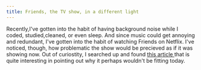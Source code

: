 ```yaml
---
title: Friends, the TV show, in a different light
---
```

<p> Recently,I've gotten into the habit of having background noise while I coded, studied,cleaned, or even sleep. And since music could get annoying and redundant, I've gotten into the habit of watching Friends on Netflix. I've noticed, though, how problematic the show would be precieved as if it was showing now. Out of curiostity, I searched up and found <a href= "https://www.independent.co.uk/arts-entertainment/films/friends-netflix-sitcom-problem-sexism-men-joey-phoebe-chandler-ross-rachel-a8168976.html"> this article </a> that is quite interesting in pointing out why it perhaps wouldn't be fitting today.